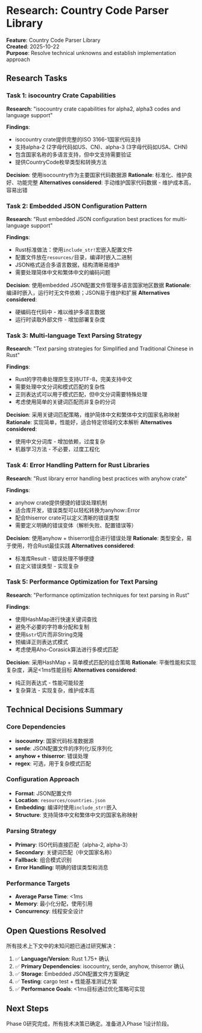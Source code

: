 # Research: Country Code Parser Library

**Feature**: Country Code Parser Library  
**Created**: 2025-10-22  
**Purpose**: Resolve technical unknowns and establish implementation approach

## Research Tasks

### Task 1: isocountry Crate Capabilities
**Research**: "isocountry crate capabilities for alpha2, alpha3 codes and language support"

**Findings**:
- isocountry crate提供完整的ISO 3166-1国家代码支持
- 支持alpha-2 (2字母代码如US、CN)、alpha-3 (3字母代码如USA、CHN)
- 包含国家名称的多语言支持，但中文支持需要验证
- 提供CountryCode枚举类型和转换方法

**Decision**: 使用isocountry作为主要国家代码数据源
**Rationale**: 标准化、维护良好、功能完整
**Alternatives considered**: 手动维护国家代码数据 - 维护成本高，容易出错

### Task 2: Embedded JSON Configuration Pattern
**Research**: "Rust embedded JSON configuration best practices for multi-language support"

**Findings**:
- Rust标准做法：使用`include_str!`宏嵌入配置文件
- 配置文件放在`resources/`目录，编译时嵌入二进制
- JSON格式适合多语言数据，结构清晰易维护
- 需要处理简体中文和繁体中文的编码问题

**Decision**: 使用embedded JSON配置文件管理多语言国家地区数据
**Rationale**: 编译时嵌入，运行时无文件依赖；JSON易于维护和扩展
**Alternatives considered**:
- 硬编码在代码中 - 难以维护多语言数据
- 运行时读取外部文件 - 增加部署复杂度

### Task 3: Multi-language Text Parsing Strategy
**Research**: "Text parsing strategies for Simplified and Traditional Chinese in Rust"

**Findings**:
- Rust的字符串处理原生支持UTF-8，完美支持中文
- 需要处理中文分词和模式匹配的复杂性
- 正则表达式可以用于模式匹配，但中文分词需要特殊处理
- 考虑使用简单的关键词匹配而非复杂的分词

**Decision**: 采用关键词匹配策略，维护简体中文和繁体中文的国家名称映射
**Rationale**: 实现简单，性能好，适合特定领域的文本解析
**Alternatives considered**:
- 使用中文分词库 - 增加依赖，过度复杂
- 机器学习方法 - 不必要，过度工程化

### Task 4: Error Handling Pattern for Rust Libraries
**Research**: "Rust library error handling best practices with anyhow crate"

**Findings**:
- anyhow crate提供便捷的错误处理机制
- 适合库开发，错误类型可以轻松转换为anyhow::Error
- 配合thiserror crate可以定义清晰的错误类型
- 需要定义明确的错误变体（解析失败、配置错误等）

**Decision**: 使用anyhow + thiserror组合进行错误处理
**Rationale**: 类型安全，易于使用，符合Rust最佳实践
**Alternatives considered**:
- 标准库Result - 错误处理不够便捷
- 自定义错误类型 - 实现复杂

### Task 5: Performance Optimization for Text Parsing
**Research**: "Performance optimization techniques for text parsing in Rust"

**Findings**:
- 使用HashMap进行快速关键词查找
- 避免不必要的字符串分配和复制
- 使用`&str`切片而非String克隆
- 预编译正则表达式模式
- 考虑使用Aho-Corasick算法进行多模式匹配

**Decision**: 采用HashMap + 简单模式匹配的组合策略
**Rationale**: 平衡性能和实现复杂度，满足<1ms性能目标
**Alternatives considered**:
- 纯正则表达式 - 性能可能较差
- 复杂算法 - 实现复杂，维护成本高

## Technical Decisions Summary

### Core Dependencies
- **isocountry**: 国家代码标准数据源
- **serde**: JSON配置文件的序列化/反序列化
- **anyhow + thiserror**: 错误处理
- **regex**: 可选，用于复杂模式匹配

### Configuration Approach
- **Format**: JSON配置文件
- **Location**: `resources/countries.json`
- **Embedding**: 编译时使用`include_str!`嵌入
- **Structure**: 支持简体中文和繁体中文的国家名称映射

### Parsing Strategy
- **Primary**: ISO代码直接匹配（alpha-2, alpha-3）
- **Secondary**: 关键词匹配（中文国家名称）
- **Fallback**: 组合模式识别
- **Error Handling**: 明确的错误类型和消息

### Performance Targets
- **Average Parse Time**: <1ms
- **Memory**: 最小化分配，使用引用
- **Concurrency**: 线程安全设计

## Open Questions Resolved

所有技术上下文中的未知问题已通过研究解决：

1. ✅ **Language/Version**: Rust 1.75+ 确认
2. ✅ **Primary Dependencies**: isocountry, serde, anyhow, thiserror 确认
3. ✅ **Storage**: Embedded JSON配置文件方案确定
4. ✅ **Testing**: cargo test + 性能基准测试方案
5. ✅ **Performance Goals**: <1ms目标通过优化策略可实现

## Next Steps

Phase 0研究完成，所有技术决策已确定。准备进入Phase 1设计阶段。